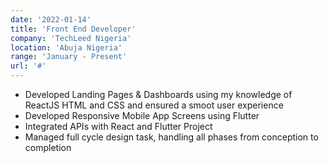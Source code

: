 ```yaml
---
date: '2022-01-14'
title: 'Front End Developer'
company: 'TechLeed Nigeria'
location: 'Abuja Nigeria'
range: 'January - Present'
url: '#'
---
```


- Developed Landing Pages & Dashboards using my knowledge of ReactJS
  HTML and CSS and ensured a smoot user experience
- Developed Responsive Mobile App Screens using Flutter
- Integrated APIs with React and Flutter Project
- Managed full cycle design task, handling all phases from conception to
  completion
